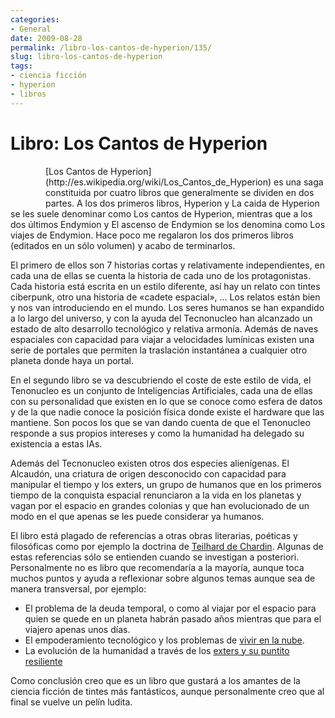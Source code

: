 ```yaml
---
categories:
- General
date: 2009-08-28
permalink: /libro-los-cantos-de-hyperion/135/
slug: libro-los-cantos-de-hyperion
tags:
- ciencia ficción
- hyperion
- libros
---
```


# Libro: Los Cantos de Hyperion

<div style="float:left;margin:2em"></div>[Los Cantos de Hyperion](http://es.wikipedia.org/wiki/Los_Cantos_de_Hyperion) es una saga constituida por cuatro libros que generalmente se dividen en dos partes. A los dos primeros libros, Hyperion y La caida de Hyperion se les suele denominar como Los cantos de Hyperion, mientras que a los dos últimos Endymion y El ascenso de Endymion se los denomina como Los viajes de Endymion. Hace poco me regalaron los dos primeros libros (editados en un sólo volumen) y acabo de terminarlos.

El primero de ellos son 7 historias cortas y relativamente independientes, en cada una de ellas se cuenta la historia de cada uno de los protagonistas. Cada historia está escrita en un estilo diferente, así hay un relato con tintes ciberpunk, otro una historia de «cadete espacial», … Los relatos están bien y nos van introduciendo en el mundo. Los seres humanos se han expandido a lo largo del universo, y con la ayuda del Tecnonucleo han alcanzado un estado de alto desarrollo tecnológico y relativa armonía. Además de naves espaciales con capacidad para viajar a velocidades lumínicas existen una serie de portales que permiten la traslación instantánea a cualquier otro planeta donde haya un portal.

En el segundo libro se va descubriendo el coste de este estilo de vida, el Tenonucleo es un conjunto de Inteligencias Artificiales, cada una de ellas con su personalidad que existen en lo que se conoce como esfera de datos y de la que nadie conoce la posición física donde existe el hardware que las mantiene. Son pocos los que se van dando cuenta de que el Tenonucleo responde a sus propios intereses y como la humanidad ha delegado su existencia a estas IAs.

Además del Tecnonucleo existen otros dos especies alienígenas. El Alcaudón, una criatura de origen desconocido con capacidad para manipular el tiempo y los exters, un grupo de humanos que en los primeros tiempo de la conquista espacial renunciaron a la vida en los planetas y vagan por el espacio en grandes colonias y que han evolucionado de un modo en el que apenas se les puede considerar ya humanos.

El libro está plagado de referencias a otras obras literarias, poéticas y filosóficas como por ejemplo la doctrina de [Teilhard de Chardin](http://es.wikipedia.org/wiki/Teilhard_de_chardin). Algunas de estas referencias sólo se entienden cuando se investigan a posteriori. Personalmente no es libro que recomendaría a la mayoría, aunque toca muchos puntos y ayuda a reflexionar sobre algunos temas aunque sea de manera transversal, por ejemplo:

- El problema de la deuda temporal, o como al viajar por el espacio para quien se quede en un planeta habrán pasado años mientras que para el viajero apenas unos días.
- El empoderamiento tecnológico y los problemas de [vivir en la nube](http://www.dreig.eu/caparazon/2008/10/30/%C2%BFque-es-el-cloud-computing-definicion-tendencias-y-precauciones/).
- La evolución de la humanidad a través de los [exters y su puntito resiliente](http://www.deugarte.com/gallactica-y-la-epica-de-la-resiliencia)

Como conclusión creo que es un libro que gustará a los amantes de la ciencia ficción de tintes más fantásticos, aunque personalmente creo que al final se vuelve un pelín ludita.